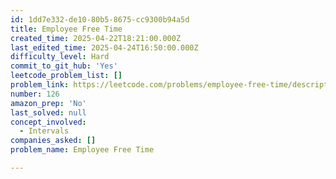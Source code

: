 ```yaml
---
id: 1dd7e332-de10-80b5-8675-cc9300b94a5d
title: Employee Free Time
created_time: 2025-04-22T18:21:00.000Z
last_edited_time: 2025-04-24T16:50:00.000Z
difficulty_level: Hard
commit_to_git_hub: 'Yes'
leetcode_problem_list: []
problem_link: https://leetcode.com/problems/employee-free-time/description/
number: 126
amazon_prep: 'No'
last_solved: null
concept_involved:
  - Intervals
companies_asked: []
problem_name: Employee Free Time

---
```

